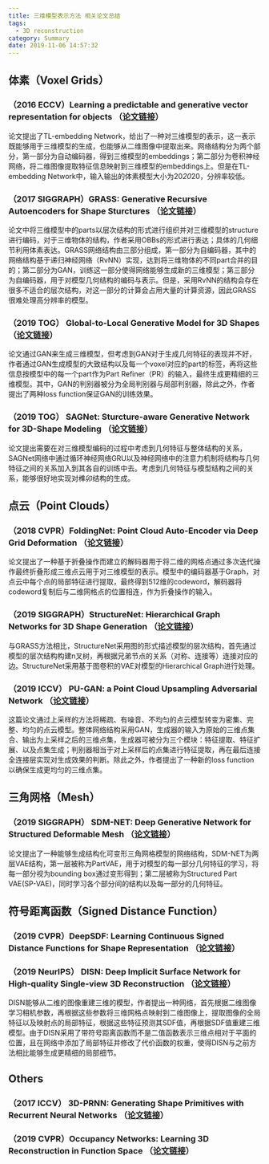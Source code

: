 ```yaml
---
title: 三维模型表示方法 相关论文总结
tags:
  - 3D reconstruction
category: Summary
date: 2019-11-06 14:57:32
---
```



## 体素（Voxel Grids）

### （2016 ECCV）Learning a predictable and generative vector representation for objects （[论文链接](https://arxiv.org/pdf/1603.08637.pdf)）

论文提出了TL-embedding Network，给出了一种对三维模型的表示，这一表示既能够用于三维模型的生成，也能够从二维图像中提取出来。网络结构分为两个部分，第一部分为自动编码器，得到三维模型的embeddings；第二部分为卷积神经网络，将二维图像提取特征信息映射到三维模型的embeddings上。但是在TL-embedding Network中，输入输出的体素模型大小为20*20*20，分辨率较低。

<!--more-->

### （2017 SIGGRAPH）GRASS: Generative Recursive Autoencoders for Shape Sturctures （[论文链接](https://arxiv.org/pdf/1705.02090.pdf)）

论文中将三维模型中的parts以层次结构的形式进行组织并对三维模型的structure进行编码，对于三维物体的结构，作者采用OBBs的形式进行表达；具体的几何细节利用体素表达。GRASS网络结构由三部分组成，第一部分为自编码器，其中的网络结构基于递归神经网络（RvNN）实现，达到将三维物体的不同part合并的目的；第二部分为GAN，训练这一部分使得网络能够生成新的三维模型；第三部分为自编码器，用于对模型几何结构的编码与表示。但是，采用RvNN的结构会存在很多不适合的层次结构，对这一部分的计算会占用大量的计算资源，因此GRASS很难处理高分辨率的模型。

### （2019 TOG） Global-to-Local Generative Model for 3D Shapes （[论文链接](https://vcc.tech/file/upload_file/image/research/att201809231254/G2L.pdf)）

论文通过GAN来生成三维模型，但考虑到GAN对于生成几何特征的表现并不好，作者通过GAN生成模型的大致结构以及每一个voxel对应的part的标签，再将这些信息按模型中的每一个part作为Part Refiner（PR）的输入，最终生成更精细的三维模型。其中，GAN的判别器被分为全局判别器与局部判别器，除此之外，作者提出了两种loss function保证GAN的训练效果。

### （2019 TOG） SAGNet: Sturcture-aware Generative Network for 3D-Shape Modeling （[论文链接](https://arxiv.org/pdf/1808.03981.pdf)）

论文提出需要在对三维模型编码的过程中考虑到几何特征与整体结构的关系，SAGNet网络中通过循环神经网络GRU以及神经网络中的注意力机制将结构与几何特征之间的关系加入到其各自的训练中去。考虑到几何特征与模型结构之间的关系，能够很好地实现对榫卯结构的生成。

## 点云（Point Clouds）

### （2018 CVPR）FoldingNet: Point Cloud Auto-Encoder via Deep Grid Deformation （[论文链接](https://arxiv.org/pdf/1712.07262.pdf)）

论文提出了一种基于折叠操作而建立的解码器用于将二维的网格点通过多次迭代操作最终折叠形成三维点云用于对三维模型的表示。模型中的编码器基于Graph，对点云中每个点的局部特征进行提取，最终得到512维的codeword，解码器将codeword复制后与二维网格点的位置相连，作为折叠操作的输入。

### （2019 SIGGRAPH）StructureNet: Hierarchical Graph Networks for 3D Shape Generation （[论文链接](https://arxiv.org/pdf/1908.00575.pdf)）

与GRASS方法相比，StructureNet采用图的形式描述模型的层次结构，首先通过模型的层次结构构建n叉树，再根据兄弟节点的关系（对称、连接等）连接对应的边。StructureNet采用基于图卷积的VAE对模型的Hierarchical Graph进行处理。

### （2019 ICCV） PU-GAN: a Point Cloud Upsampling Adversarial Network （[论文链接](https://arxiv.org/pdf/1907.10844.pdf)）

这篇论文通过上采样的方法将稀疏、有噪音、不均匀的点云模型转变为密集、完整、均匀的点云模型。整体网络结构采用GAN，生成器的输入为原始的三维点集合、输出为上采样之后的三维点集，生成器可被分为三个模块：特征提取、特征扩展、以及点集生成；判别器相当于对上采样后的点集进行特征提取，再在最后连接全连接层实现对生成效果的判断。除此之外，作者提出了一种新的loss function以确保生成更均匀的三维点集。

## 三角网格（Mesh）

### （2019 SIGGRAPH） SDM-NET: Deep Generative Network for Structured Deformable Mesh （[论文链接](https://arxiv.org/pdf/1908.04520.pdf)）

论文提出了一种能够生成结构化可变形三角网格模型的网络结构，SDM-NET为两层VAE结构，第一层被称为PartVAE，用于对模型的每一部分几何特征的学习，将每一部分视为bounding box通过变形得到；第二层被称为Structured Part VAE(SP-VAE)，同时学习各个部分间的结构以及每一部分的几何特征。

## 符号距离函数（Signed Distance Function）

### （2019 CVPR）DeepSDF: Learning Continuous Signed Distance Functions for Shape Representation （[论文链接](http://openaccess.thecvf.com/content_CVPR_2019/papers/Park_DeepSDF_Learning_Continuous_Signed_Distance_Functions_for_Shape_Representation_CVPR_2019_paper.pdf)）

### （2019 NeurIPS） DISN: Deep Implicit Surface Network for High-quality Single-view 3D Reconstruction （[论文链接](https://arxiv.org/pdf/1905.10711.pdf)）

DISN能够从二维的图像重建三维的模型，作者提出一种网络，首先根据二维图像学习相机参数，再根据这些参数将三维网格点映射到二维图像上，提取图像的全局特征以及映射点的局部特征，根据这些特征预测其SDF值，再根据SDF值重建三维模型。由于DISN采用了带符号距离函数而不是二值函数表示三维点相对于平面的位置，且在网络中添加了局部特征并修改了代价函数的权重，使得DISN与之前方法相比能够生成更精细的局部细节。

## Others

### （2017 ICCV） 3D-PRNN: Generating Shape Primitives with Recurrent Neural Networks （[论文链接](https://arxiv.org/pdf/1708.01648.pdf)）

### （2019 CVPR）Occupancy Networks: Learning 3D Reconstruction in Function Space （[论文链接](http://www.cvlibs.net/publications/Mescheder2019CVPR.pdf)）